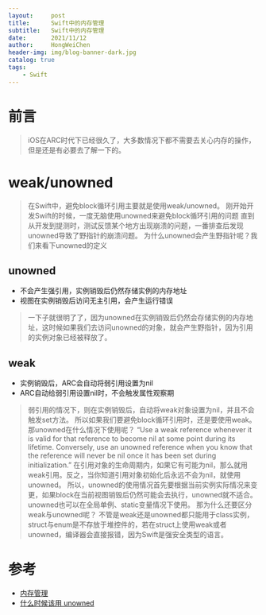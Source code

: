```yaml
---
layout:     post
title:      Swift中的内存管理
subtitle:   Swift中的内存管理
date:       2021/11/12
author:     HongWeiChen
header-img: img/blog-banner-dark.jpg
catalog: true
tags:
    - Swift
---
```


# 前言

>iOS在ARC时代下已经很久了，大多数情况下都不需要去关心内存的操作，但是还是有必要去了解一下的。

# weak/unowned

>在Swift中，避免block循环引用主要就是使用weak/unowned。
>刚开始开发Swift的时候，一度无脑使用unowned来避免block循环引用的问题
>直到从开发到提测时，测试反馈某个地方出现崩溃的问题，一番排查后发现unowned导致了野指针的崩溃问题。
>为什么unowned会产生野指针呢？我们来看下unowned的定义

## unowned

- 不会产生强引用，实例销毁后仍然存储实例的内存地址
- 视图在实例销毁后访问无主引用，会产生运行错误

>一下子就很明了了，因为unowned在实例销毁后仍然会存储实例的内存地址，这时候如果我们去访问unowned的对象，就会产生野指针，因为引用的实例对象已经被释放了。

## weak

- 实例销毁后，ARC会自动将弱引用设置为nil
- ARC自动给弱引用设置nil时，不会触发属性观察期

>弱引用的情况下，则在实例销毁后，自动将weak对象设置为nil，并且不会触发set方法。
>所以如果我们要避免block循环引用时，还是要使用weak。
>那unowned在什么情况下使用呢？
>“Use a weak reference whenever it is valid for that reference to become nil at some point during its lifetime. Conversely, use an unowned reference when you know that the reference will never be nil once it has been set during initialization.”
>在引用对象的生命周期内，如果它有可能为nil，那么就用weak引用。反之，当你知道引用对象初始化后永远不会为nil，就使用unowned。
>所以，unowned的使用情况首先要根据当前实例实际情况来变更，如果block在当前视图销毁后仍然可能会去执行，unowned就不适合。unowned也可以在全局单例、static变量情况下使用。
>那为什么还要区分weak与unowned呢？
>不管是weak还是unowned都只能用于class实例，struct与enum是不存放于堆控件的，若在struct上使用weak或者unowned，编译器会直接报错，因为Swift是强安全类型的语言。


# 参考

- [内存管理](https://www.jianshu.com/p/0d3b7b1b2495)
- [什么时候该用 unowned](https://www.jianshu.com/p/80aa703b6ffc)
